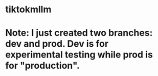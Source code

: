 # tiktokmllm

# Note: I just created two branches: dev and prod. Dev is for experimental testing while prod is for "production".
